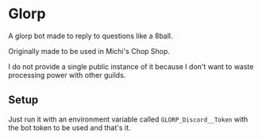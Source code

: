 # Glorp

A glorp bot made to reply to questions like a 8ball.

Originally made to be used in Michi's Chop Shop.

I do not provide a single public instance of it because I don't want to waste processing power with other guilds.

## Setup

Just run it with an environment variable called `GLORP_Discord__Token` with the bot token to be used and that's it.
